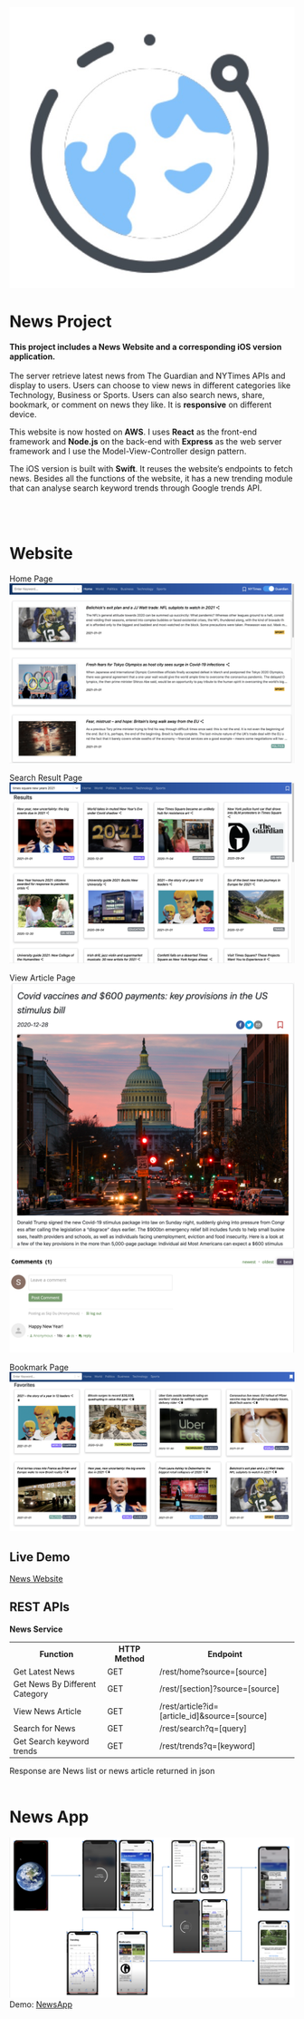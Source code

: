 <img src="https://github.com/DUSiqi/News/blob/main/imgs/logo.jpg" />

News Project
=================
**This project includes a News Website and a corresponding iOS version application.**
<br/>
<br/>
The server retrieve latest news from The Guardian and NYTimes APIs and display to users. Users can choose to view news in different categories like Technology, Business or Sports. Users can also search news, share, bookmark, or comment on news they like. It is **responsive** on different device.

This website is now hosted on **AWS**. I uses **React** as the front-end framework and **Node.js** on the back-end with **Express** as the web server framework and I use the Model-View-Controller design pattern.

The iOS version is built with **Swift**. It reuses the website’s endpoints to fetch news. Besides all the functions of the website, it has a new trending module that can analyse search keyword trends through Google trends API.
<br/>
<br/>
<br/>
<br/>

Website
=================
Home Page
![HomePage](https://github.com/DUSiqi/News/blob/main/imgs/home.png)
<br/>

Search Result Page
![searchPage](https://github.com/DUSiqi/News/blob/main/imgs/search.png)
<br/>

View Article Page
![articlePage](https://github.com/DUSiqi/News/blob/main/imgs/detailed.png)
![comments](https://github.com/DUSiqi/News/blob/main/imgs/comments.png)
<br/>

Bookmark Page
![favoritePage](https://github.com/DUSiqi/News/blob/main/imgs/favorites.png)
<br/>

Live Demo
-----------------
[News Website](http://ec2-54-146-190-253.compute-1.amazonaws.com:3000/)

REST APIs
-----------------
**News Service**

<table>
    <tr>
        <th>Function</th>
        <th>HTTP Method</th>
        <th>Endpoint</th>
    </tr>
    <tr>
        <td>Get Latest News</td>
        <td>GET</td>
        <td>/rest/home?source=[source]</td>
    </tr>
    <tr>
        <td>Get News By Different Category</td>
        <td>GET</td>
        <td>/rest/[section]?source=[source]</td>
    </tr>
    <tr>
        <td>View News Article</td>
        <td>GET</td>
        <td>/rest/article?id=[article_id]&source=[source]</td>
    </tr>
    <tr>
        <td>Search for News</td>
        <td>GET</td>
        <td>/rest/search?q=[query]</td>
    </tr>
    <tr>
        <td>Get Search keyword trends</td>
        <td>GET</td>
        <td>/rest/trends?q=[keyword]</td>
    </tr>
</table>

Response are News list or news article returned in json
<br/>
<br/>

News App
=================
![AppArc](https://github.com/DUSiqi/News/blob/main/imgs/app_archi.png)
<br/>
Demo: [NewsApp](https://www.youtube.com/watch?v=LMdkY8jsmJY&feature=youtu.be)




